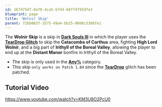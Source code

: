 ```yaml
---
id: 16747547-8a70-4ca5-b744-66ff4793dfe3
blueprint: page
title: 'Wolnir Skip'
parent: 72bb083f-3575-49a4-bb25-0660c5368fe1
---
```

The **Wolnir Skip** is a skip in [**Dark Souls III**](/darksouls3) in which the player uses the [**TearDrop Glitch**](/darksouls3/teardrop) to skip the **Catacombs of Carthus** area, fighting **High Lord Wolnir**, and a big part of **Irithyll of the Boreal Valley**, allowing the player to end up at the **Distant Manor** bonfire in Irithyll of the Boreal Valley.

- The skip is only used in the [**Any%**](/darksouls3/any) category.
- This skip `only works on Patch 1.04` since the [**TearDrop**](/darksouls3/teardrop) glitch has been patched.

## Tutorial Video

https://www.youtube.com/watch?v=KM3U8O2PcU0
